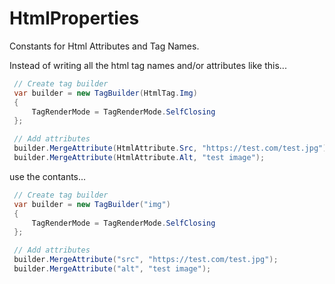 # HtmlProperties
Constants for Html Attributes and Tag Names.

Instead of writing all the html tag names and/or attributes like this...

```c#
 // Create tag builder
 var builder = new TagBuilder(HtmlTag.Img)
 {
     TagRenderMode = TagRenderMode.SelfClosing
 };

 // Add attributes
 builder.MergeAttribute(HtmlAttribute.Src, "https://test.com/test.jpg");
 builder.MergeAttribute(HtmlAttribute.Alt, "test image");
```

use the contants...

```c#
 // Create tag builder
 var builder = new TagBuilder("img")
 {
     TagRenderMode = TagRenderMode.SelfClosing
 };

 // Add attributes
 builder.MergeAttribute("src", "https://test.com/test.jpg");
 builder.MergeAttribute("alt", "test image");
```